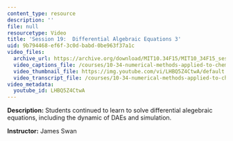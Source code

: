 ```yaml
---
content_type: resource
description: ''
file: null
resourcetype: Video
title: 'Session 19:  Differential Algebraic Equations 3'
uid: 9b794468-ef6f-3c0d-babd-0be963f37a1c
video_files:
  archive_url: https://archive.org/download/MIT10.34F15/MIT10_34F15_ses19_300k.mp4
  video_captions_file: /courses/10-34-numerical-methods-applied-to-chemical-engineering-fall-2015/c17748bc9a71565997134a651191681c_LHBQ5Z4CtwA.vtt
  video_thumbnail_file: https://img.youtube.com/vi/LHBQ5Z4CtwA/default.jpg
  video_transcript_file: /courses/10-34-numerical-methods-applied-to-chemical-engineering-fall-2015/952579c72077ea093508e6445deb2097_LHBQ5Z4CtwA.pdf
video_metadata:
  youtube_id: LHBQ5Z4CtwA
---
```


**Description:** Students continued to learn to solve differential alegebraic equations, including the dynamic of DAEs and simulation.

**Instructor:** James Swan